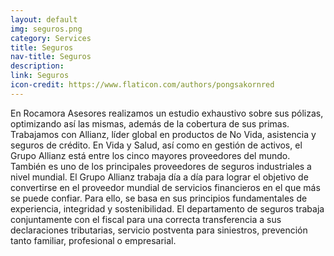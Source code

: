 ```yaml
---
layout: default
img: seguros.png
category: Services
title: Seguros
nav-title: Seguros
description:
link: Seguros
icon-credit: https://www.flaticon.com/authors/pongsakornred
---
```

En Rocamora Asesores realizamos un estudio exhaustivo sobre sus pólizas, optimizando así las mismas,
además de la cobertura de sus primas. Trabajamos con Allianz, líder global en productos de No Vida,
asistencia y seguros de crédito. En Vida y Salud, así como en gestión de activos, el Grupo Allianz está
entre los cinco mayores proveedores del mundo. También es uno de los principales proveedores de
seguros industriales a nivel mundial.
El Grupo Allianz trabaja día a día para lograr el objetivo de convertirse en el proveedor mundial de
servicios financieros en el que más se puede confiar. Para ello, se basa en sus principios fundamentales de
experiencia, integridad y sostenibilidad.
El departamento de seguros trabaja conjuntamente con el fiscal para una correcta transferencia a sus
declaraciones tributarias, servicio postventa para siniestros, prevención tanto familiar, profesional o
empresarial.
